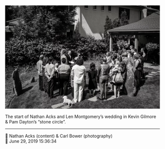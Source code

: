 ![The start of Nathan Acks and Len Montgomery’s wedding](assets/99ab1ef608e35b4dc96b50ba07ddfc6c.webp)

The start of Nathan Acks and Len Montgomery’s wedding in Kevin Gilmore & Pam Dayton’s “stone circle”.

- - - -

<span aria-hidden="true">👥</span> Nathan Acks (content) & Carl Bower (photography)  
<span aria-hidden="true">📅</span> June 29, 2019 15:36:34
